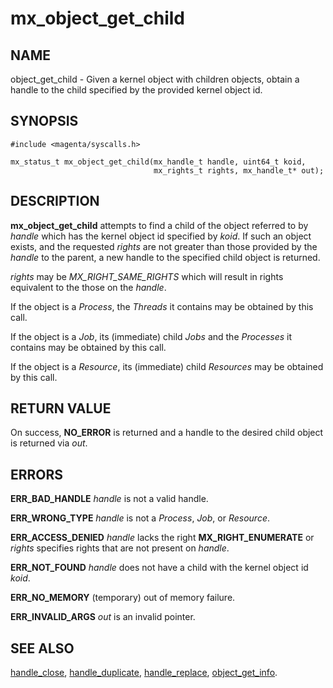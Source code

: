 # mx_object_get_child

## NAME

object_get_child - Given a kernel object with children objects, obtain
a handle to the child specified by the provided kernel object id.

## SYNOPSIS

```
#include <magenta/syscalls.h>

mx_status_t mx_object_get_child(mx_handle_t handle, uint64_t koid,
                                mx_rights_t rights, mx_handle_t* out);

```

## DESCRIPTION

**mx_object_get_child** attempts to find a child of the object referred to
by *handle* which has the kernel object id specified by *koid*.  If such an
object exists, and the requested *rights* are not greater than those provided
by the *handle* to the parent, a new handle to the specified child object is
returned.

*rights* may be *MX_RIGHT_SAME_RIGHTS* which will result in rights equivalent
to the those on the *handle*.

If the object is a *Process*, the *Threads* it contains may be obtained by
this call.

If the object is a *Job*, its (immediate) child *Jobs* and the *Processes*
it contains may be obtained by this call.

If the object is a *Resource*, its (immediate) child *Resources* may be
obtained by this call.


## RETURN VALUE

On success, **NO_ERROR** is returned and a handle to the desired child object is returned via *out*.


## ERRORS

**ERR_BAD_HANDLE**  *handle* is not a valid handle.

**ERR_WRONG_TYPE**  *handle* is not a *Process*, *Job*, or *Resource*.

**ERR_ACCESS_DENIED**   *handle* lacks the right **MX_RIGHT_ENUMERATE** or *rights* specifies
rights that are not present on *handle*.

**ERR_NOT_FOUND**  *handle* does not have a child with the kernel object id *koid*.

**ERR_NO_MEMORY**  (temporary) out of memory failure.

**ERR_INVALID_ARGS**  *out* is an invalid pointer.


## SEE ALSO

[handle_close](handle_close.md),
[handle_duplicate](handle_duplicate.md),
[handle_replace](handle_replace.md),
[object_get_info](object_get_info.md).
